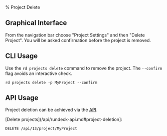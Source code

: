 % Project Delete

## Graphical Interface

From the navigation bar choose "Project Settings" and then "Delete Project". You will be asked confirmation before the project is removed.

## CLI Usage

Use the `rd projects delete` command to remove the project.
The `--confirm` flag avoids an interactive check.

~~~~~~~~~~~~~~~~~~~~~~~~~~~~~~~~~~~~~~~~~~~~~~~~~ {.bash}
rd projects delete -p MyProject --confirm
~~~~~~~~~~~~~~~~~~~~~~~~~~~~~~~~~~~~~~~~~~~~~~~~~

## API Usage

Project deletion can be achieved via the [API](/api/rundeck-api.md).

[Delete projects](/api/rundeck-api.md#project-deletion]:

    DELETE /api/13/project/MyProject
